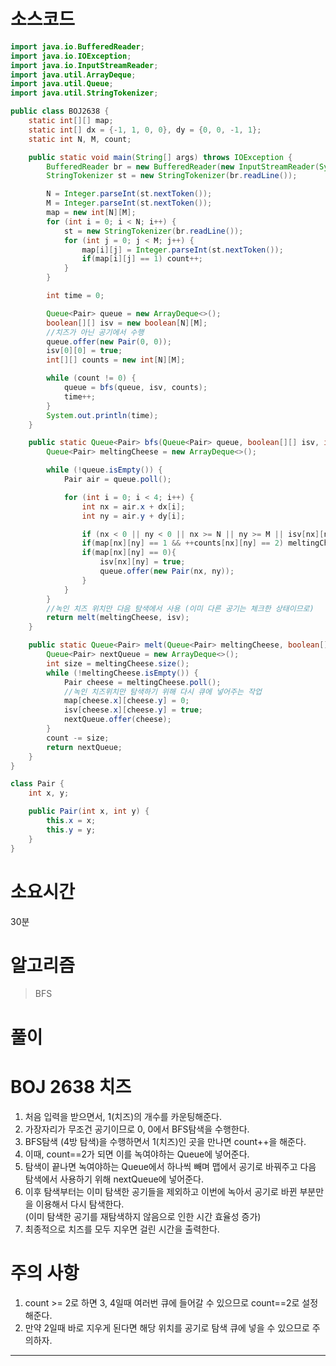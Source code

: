 # 소스코드

```Java
import java.io.BufferedReader;
import java.io.IOException;
import java.io.InputStreamReader;
import java.util.ArrayDeque;
import java.util.Queue;
import java.util.StringTokenizer;

public class BOJ2638 {
    static int[][] map;
    static int[] dx = {-1, 1, 0, 0}, dy = {0, 0, -1, 1};
    static int N, M, count;

    public static void main(String[] args) throws IOException {
        BufferedReader br = new BufferedReader(new InputStreamReader(System.in));
        StringTokenizer st = new StringTokenizer(br.readLine());

        N = Integer.parseInt(st.nextToken());
        M = Integer.parseInt(st.nextToken());
        map = new int[N][M];
        for (int i = 0; i < N; i++) {
            st = new StringTokenizer(br.readLine());
            for (int j = 0; j < M; j++) {
                map[i][j] = Integer.parseInt(st.nextToken());
                if(map[i][j] == 1) count++;
            }
        }

        int time = 0;

        Queue<Pair> queue = new ArrayDeque<>();
        boolean[][] isv = new boolean[N][M];
        //치즈가 아닌 공기에서 수행
        queue.offer(new Pair(0, 0));
        isv[0][0] = true;
        int[][] counts = new int[N][M];

        while (count != 0) {
            queue = bfs(queue, isv, counts);
            time++;
        }
        System.out.println(time);
    }

    public static Queue<Pair> bfs(Queue<Pair> queue, boolean[][] isv, int[][] counts) {
        Queue<Pair> meltingCheese = new ArrayDeque<>();

        while (!queue.isEmpty()) {
            Pair air = queue.poll();

            for (int i = 0; i < 4; i++) {
                int nx = air.x + dx[i];
                int ny = air.y + dy[i];

                if (nx < 0 || ny < 0 || nx >= N || ny >= M || isv[nx][ny]) continue;
                if(map[nx][ny] == 1 && ++counts[nx][ny] == 2) meltingCheese.offer(new Pair(nx, ny));
                if(map[nx][ny] == 0){
                    isv[nx][ny] = true;
                    queue.offer(new Pair(nx, ny));
                }
            }
        }
        //녹인 치즈 위치만 다음 탐색에서 사용 (이미 다른 공기는 체크한 상태이므로)
        return melt(meltingCheese, isv);
    }

    public static Queue<Pair> melt(Queue<Pair> meltingCheese, boolean[][] isv) {
        Queue<Pair> nextQueue = new ArrayDeque<>();
        int size = meltingCheese.size();
        while (!meltingCheese.isEmpty()) {
            Pair cheese = meltingCheese.poll();
            //녹인 치즈위치만 탐색하기 위해 다시 큐에 넣어주는 작업
            map[cheese.x][cheese.y] = 0;
            isv[cheese.x][cheese.y] = true;
            nextQueue.offer(cheese);
        }
        count -= size;
        return nextQueue;
    }
}

class Pair {
    int x, y;

    public Pair(int x, int y) {
        this.x = x;
        this.y = y;
    }
}
```

# 소요시간

30분

# 알고리즘

> BFS

# 풀이

# BOJ 2638 치즈

1. 처음 입력을 받으면서, 1(치즈)의 개수를 카운팅해준다.
2. 가장자리가 무조건 공기이므로 0, 0에서 BFS탐색을 수행한다.
3. BFS탐색 (4방 탐색)을 수행하면서 1(치즈)인 곳을 만나면 count++을 해준다.
4. 이때, count==2가 되면 이를 녹여야하는 Queue에 넣어준다.
5. 탐색이 끝나면 녹여야하는 Queue에서 하나씩 빼며 맵에서 공기로 바꿔주고 다음 탐색에서 사용하기 위해 nextQueue에 넣어준다.
6. 이후 탐색부터는 이미 탐색한 공기들을 제외하고 이번에 녹아서 공기로 바뀐 부분만을 이용해서 다시 탐색한다.  
   (이미 탐색한 공기를 재탐색하지 않음으로 인한 시간 효율성 증가)
7. 최종적으로 치즈를 모두 지우면 걸린 시간을 출력한다.

# 주의 사항

1. count >= 2로 하면 3, 4일때 여러번 큐에 들어갈 수 있으므로 count==2로 설정해준다.
2. 만약 2일때 바로 지우게 된다면 해당 위치를 공기로 탐색 큐에 넣을 수 있으므로 주의하자.

---
